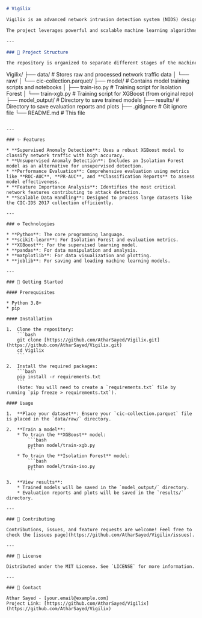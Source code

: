 
```markdown
# Vigilix

Vigilix is an advanced network intrusion detection system (NIDS) designed to identify and classify various types of network attacks, including DDoS, DoS, and more, using machine learning models. The system is built to process large-scale network traffic data, with a primary focus on the CIC-IDS 2017 dataset.

The project leverages powerful and scalable machine learning algorithms to achieve high-accuracy detection and provide insights into the nature of network threats.

---

### 🚀 Project Structure

The repository is organized to separate different stages of the machine learning pipeline: data, models, results, and scripts.

```

Vigilix/
├── data/                  \# Stores raw and processed network traffic data
│   └── raw/
│       └── cic-collection.parquet/
├── model/                 \# Contains model training scripts and notebooks
│   ├── train-iso.py       \# Training script for Isolation Forest
│   └── train-xgb.py       \# Training script for XGBoost (from original repo)
├── model\_output/          \# Directory to save trained models
├── results/               \# Directory to save evaluation reports and plots
├── .gitignore             \# Git ignore file
└── README.md              \# This file

````

---

### ✨ Features

* **Supervised Anomaly Detection**: Uses a robust XGBoost model to classify network traffic with high accuracy.
* **Unsupervised Anomaly Detection**: Includes an Isolation Forest model as an alternative for unsupervised detection.
* **Performance Evaluation**: Comprehensive evaluation using metrics like **ROC-AUC**, **PR-AUC**, and **Classification Reports** to assess model effectiveness.
* **Feature Importance Analysis**: Identifies the most critical network features contributing to attack detection.
* **Scalable Data Handling**: Designed to process large datasets like the CIC-IDS 2017 collection efficiently.

---

### ⚙️ Technologies

* **Python**: The core programming language.
* **scikit-learn**: For Isolation Forest and evaluation metrics.
* **XGBoost**: For the supervised learning model.
* **pandas**: For data manipulation and analysis.
* **matplotlib**: For data visualization and plotting.
* **joblib**: For saving and loading machine learning models.

---

### 📝 Getting Started

#### Prerequisites

* Python 3.8+
* pip

#### Installation

1.  Clone the repository:
    ```bash
    git clone [https://github.com/AtharSayed/Vigilix.git](https://github.com/AtharSayed/Vigilix.git)
    cd Vigilix
    ```

2.  Install the required packages:
    ```bash
    pip install -r requirements.txt
    ```
    (Note: You will need to create a `requirements.txt` file by running `pip freeze > requirements.txt`).

#### Usage

1.  **Place your dataset**: Ensure your `cic-collection.parquet` file is placed in the `data/raw/` directory.

2.  **Train a model**:
    * To train the **XGBoost** model:
        ```bash
        python model/train-xgb.py
        ```
    * To train the **Isolation Forest** model:
        ```bash
        python model/train-iso.py
        ```

3.  **View results**:
    * Trained models will be saved in the `model_output/` directory.
    * Evaluation reports and plots will be saved in the `results/` directory.

---

### 🤝 Contributing

Contributions, issues, and feature requests are welcome! Feel free to check the [issues page](https://github.com/AtharSayed/Vigilix/issues).

---

### 📄 License

Distributed under the MIT License. See `LICENSE` for more information.

---

### 📧 Contact

Athar Sayed - [your.email@example.com]
Project Link: [https://github.com/AtharSayed/Vigilix](https://github.com/AtharSayed/Vigilix)
````
